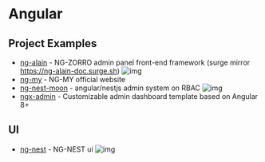 # Angular

## Project Examples

- [ng-alain](https://github.com/ng-alain/ng-alain) - NG-ZORRO admin panel front-end framework (surge mirror <a href="https://ng-alain-doc.surge.sh" rel="nofollow">https://ng-alain-doc.surge.sh</a>) ![img](https://img.shields.io/github/stars/ng-alain/ng-alain)
- [ng-my](https://github.com/chybie/ng-my) - NG-MY official website
- [ng-nest-moon](https://github.com/NG-NEST/ng-nest-moon) - angular/nestjs admin system on RBAC ![img](https://img.shields.io/github/stars/NG-NEST/ng-nest-moon)
- [ngx-admin](https://github.com/akveo/ngx-admin?utm_source=gold_browser_extension) - Customizable admin dashboard template based on Angular 8+


## UI 

- [ng-nest](https://github.com/NG-NEST/ng-nest) - NG-NEST ui ![img](https://img.shields.io/github/stars/NG-NEST/ng-nest)